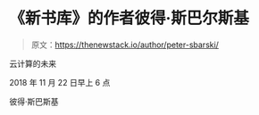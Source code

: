 # 《新书库》的作者彼得·斯巴尔斯基

> 原文：<https://thenewstack.io/author/peter-sbarski/>

云计算的未来

2018 年 11 月 22 日早上 6 点

彼得·斯巴斯基